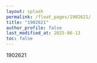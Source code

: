 ```yaml
---
layout: splash
permalink: /float_pages/1902621/
title: "1902621"
author_profile: false
last_modified_at: 2025-06-13
toc: false
---
```

 
1902621
